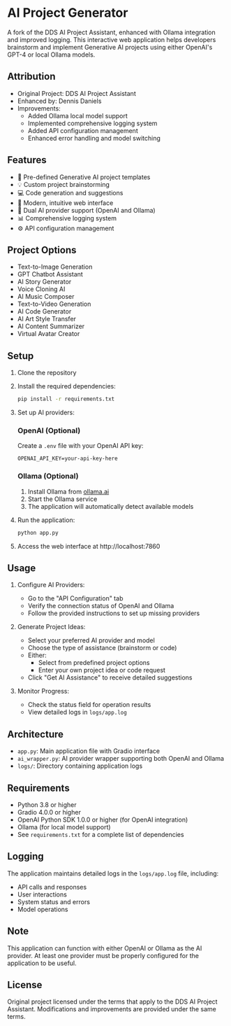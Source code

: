 # AI Project Generator

A fork of the DDS AI Project Assistant, enhanced with Ollama integration and improved logging. This interactive web application helps developers brainstorm and implement Generative AI projects using either OpenAI's GPT-4 or local Ollama models.

## Attribution

- Original Project: DDS AI Project Assistant
- Enhanced by: Dennis Daniels
- Improvements:
  - Added Ollama local model support
  - Implemented comprehensive logging system
  - Added API configuration management
  - Enhanced error handling and model switching

## Features

- 🎯 Pre-defined Generative AI project templates
- 💡 Custom project brainstorming
- 💻 Code generation and suggestions
- 🎨 Modern, intuitive web interface
- 🤖 Dual AI provider support (OpenAI and Ollama)
- 📊 Comprehensive logging system
- ⚙️ API configuration management

## Project Options

- Text-to-Image Generation
- GPT Chatbot Assistant
- AI Story Generator
- Voice Cloning AI
- AI Music Composer
- Text-to-Video Generation
- AI Code Generator
- AI Art Style Transfer
- AI Content Summarizer
- Virtual Avatar Creator

## Setup

1. Clone the repository
2. Install the required dependencies:
   ```bash
   pip install -r requirements.txt
   ```

3. Set up AI providers:
   
   ### OpenAI (Optional)
   Create a `.env` file with your OpenAI API key:
   ```
   OPENAI_API_KEY=your-api-key-here
   ```

   ### Ollama (Optional)
   1. Install Ollama from [ollama.ai](https://ollama.ai)
   2. Start the Ollama service
   3. The application will automatically detect available models

4. Run the application:
   ```bash
   python app.py
   ```

5. Access the web interface at http://localhost:7860

## Usage

1. Configure AI Providers:
   - Go to the "API Configuration" tab
   - Verify the connection status of OpenAI and Ollama
   - Follow the provided instructions to set up missing providers

2. Generate Project Ideas:
   - Select your preferred AI provider and model
   - Choose the type of assistance (brainstorm or code)
   - Either:
     - Select from predefined project options
     - Enter your own project idea or code request
   - Click "Get AI Assistance" to receive detailed suggestions

3. Monitor Progress:
   - Check the status field for operation results
   - View detailed logs in `logs/app.log`

## Architecture

- `app.py`: Main application file with Gradio interface
- `ai_wrapper.py`: AI provider wrapper supporting both OpenAI and Ollama
- `logs/`: Directory containing application logs

## Requirements

- Python 3.8 or higher
- Gradio 4.0.0 or higher
- OpenAI Python SDK 1.0.0 or higher (for OpenAI integration)
- Ollama (for local model support)
- See `requirements.txt` for a complete list of dependencies

## Logging

The application maintains detailed logs in the `logs/app.log` file, including:
- API calls and responses
- User interactions
- System status and errors
- Model operations

## Note

This application can function with either OpenAI or Ollama as the AI provider. At least one provider must be properly configured for the application to be useful.

## License

Original project licensed under the terms that apply to the DDS AI Project Assistant.
Modifications and improvements are provided under the same terms.
